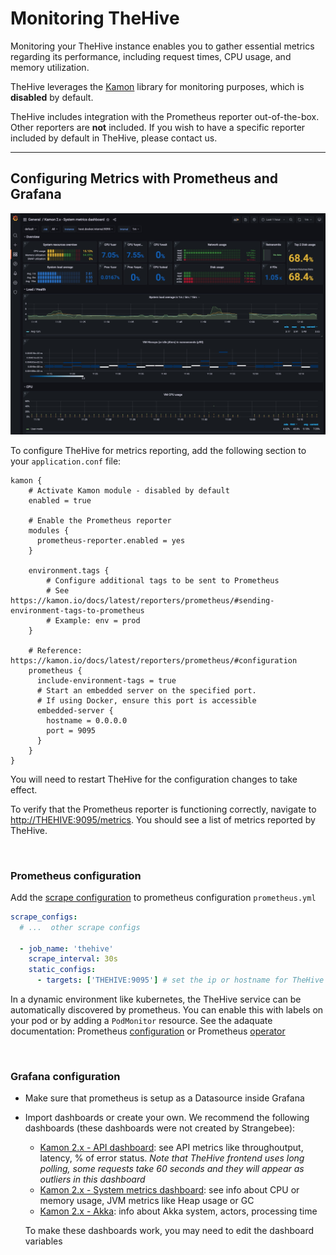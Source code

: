 # Monitoring TheHive

Monitoring your TheHive instance enables you to gather essential metrics regarding its performance, including request times, CPU usage, and memory utilization.

TheHive leverages the [Kamon](https://kamon.io/) library for monitoring purposes, which is **disabled** by default.

TheHive includes integration with the Prometheus reporter out-of-the-box. Other reporters are **not** included. If you wish to have a specific reporter included by default in TheHive, please contact us.

---

## Configuring Metrics with Prometheus and Grafana

![Grafana Dashboard](grafana-dashboard.jpg)

To configure TheHive for metrics reporting, add the following section to your `application.conf` file:

```
kamon {
    # Activate Kamon module - disabled by default
    enabled = true

    # Enable the Prometheus reporter
    modules {
      prometheus-reporter.enabled = yes
    }

    environment.tags {
        # Configure additional tags to be sent to Prometheus 
        # See https://kamon.io/docs/latest/reporters/prometheus/#sending-environment-tags-to-prometheus
        # Example: env = prod
    }

    # Reference: https://kamon.io/docs/latest/reporters/prometheus/#configuration
    prometheus {
      include-environment-tags = true
      # Start an embedded server on the specified port. 
      # If using Docker, ensure this port is accessible
      embedded-server {
        hostname = 0.0.0.0
        port = 9095
      }
    }
}
```

You will need to restart TheHive for the configuration changes to take effect.

To verify that the Prometheus reporter is functioning correctly, navigate to <http://THEHIVE:9095/metrics>. You should see a list of metrics reported by TheHive.

&nbsp;

### Prometheus configuration

Add the [scrape configuration](https://prometheus.io/docs/prometheus/latest/configuration/configuration/#scrape_config) to prometheus configuration `prometheus.yml`

```yaml
scrape_configs:
  # ...  other scrape configs 

  - job_name: 'thehive'
    scrape_interval: 30s
    static_configs:
      - targets: ['THEHIVE:9095'] # set the ip or hostname for TheHive
```

In a dynamic environment like kubernetes, the TheHive service can be automatically discovered by prometheus. You can enable this with labels on your pod or by adding a `PodMonitor` resource. See the adaquate documentation: Prometheus [configuration](https://prometheus.io/docs/prometheus/latest/configuration/configuration/#kubernetes_sd_config) or Prometheus [operator](https://prometheus-operator.dev/docs/user-guides/getting-started/)

&nbsp;

### Grafana configuration

- Make sure that prometheus is setup as a Datasource inside Grafana
- Import dashboards or create your own. We recommend the following dashboards (these dashboards were not created by Strangebee):
    - [Kamon 2.x - API dashboard](https://grafana.com/grafana/dashboards/12317-api-dashboard/): see API metrics like throughoutput, latency, % of error status. *Note that TheHive frontend uses long polling, some requests take 60 seconds and they will appear as outliers in this dashboard*
    - [Kamon 2.x - System metrics dashboard](https://grafana.com/grafana/dashboards/12315-system-metrics-dashboard/): see info about CPU or memory usage, JVM metrics like Heap usage or GC
    - [Kamon 2.x - Akka](https://grafana.com/grafana/dashboards/10776-kamon-akka-marcelo/): info about Akka system, actors, processing time

    To make these dashboards work, you may need to edit the dashboard variables 

